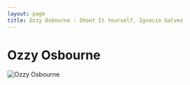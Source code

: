 ```yaml
---
layout: page
title: Ozzy Osbourne : Shoot It Yourself, Ignacio Galvez
---
```


# Ozzy Osbourne

![Ozzy Osbourne](http://assets.farmhouse.co/publishing/1-shoot-it-yourself/images/ozzy-osbourne-1.jpg)
